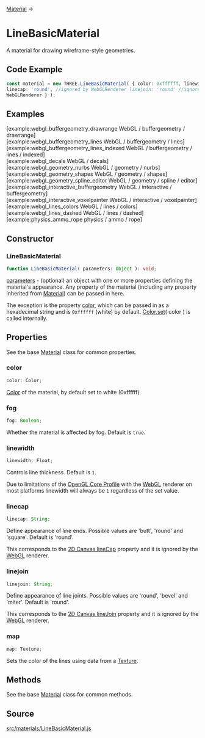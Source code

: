 [Material](en\materials\Material.html) →

# LineBasicMaterial

A material for drawing wireframe-style geometries.

## Code Example

  
```ts  
const material = new THREE.LineBasicMaterial( { color: 0xffffff, linewidth: 1,
linecap: 'round', //ignored by WebGLRenderer linejoin: 'round' //ignored by
WebGLRenderer } );  
```  

## Examples

[example:webgl_buffergeometry_drawrange WebGL / buffergeometry / drawrange]  
[example:webgl_buffergeometry_lines WebGL / buffergeometry / lines]  
[example:webgl_buffergeometry_lines_indexed WebGL / buffergeometry / lines /
indexed]  
[example:webgl_decals WebGL / decals]  
[example:webgl_geometry_nurbs WebGL / geometry / nurbs]  
[example:webgl_geometry_shapes WebGL / geometry / shapes]  
[example:webgl_geometry_spline_editor WebGL / geometry / spline / editor]  
[example:webgl_interactive_buffergeometry WebGL / interactive /
buffergeometry]  
[example:webgl_interactive_voxelpainter WebGL / interactive / voxelpainter]  
[example:webgl_lines_colors WebGL / lines / colors]  
[example:webgl_lines_dashed WebGL / lines / dashed]  
[example:physics_ammo_rope physics / ammo / rope]

## Constructor

### LineBasicMaterial

  
  
```ts  
function LineBasicMaterial( parameters: Object ): void;  
```  

[parameters](#) - (optional) an object with one or more properties defining
the material's appearance. Any property of the material (including any
property inherited from [Material](en\materials\Material.html)) can be passed
in here.  
  
The exception is the property [color](#), which can be passed in as a
hexadecimal string and is `0xffffff` (white) by default. [Color.set](#)( color
) is called internally.

## Properties

See the base [Material](en\materials\Material.html) class for common
properties.

### color

  
  
```ts  
color: Color;  
```  

[Color](en\math\Color.html) of the material, by default set to white
(0xffffff).

### fog

  
  
```ts  
fog: Boolean;  
```  

Whether the material is affected by fog. Default is `true`.

### linewidth

  
  
```ts  
linewidth: Float;  
```  

Controls line thickness. Default is `1`.  
  
Due to limitations of the <a
href="https://www.khronos.org/registry/OpenGL/specs/gl/glspec46.core.pdf">OpenGL
Core Profile</a> with the [WebGL](en\renderers\WebGLRenderer.html) renderer on
most platforms linewidth will always be `1` regardless of the set value.

### linecap

  
  
```ts  
linecap: String;  
```  

Define appearance of line ends. Possible values are 'butt', 'round' and
'square'. Default is 'round'.  
  
This corresponds to the <a
href="https://developer.mozilla.org/en/docs/Web/API/CanvasRenderingContext2D/lineCap">2D
Canvas lineCap</a> property and it is ignored by the
[WebGL](en\renderers\WebGLRenderer.html) renderer.

### linejoin

  
  
```ts  
linejoin: String;  
```  

Define appearance of line joints. Possible values are 'round', 'bevel' and
'miter'. Default is 'round'.  
  
This corresponds to the <a
href="https://developer.mozilla.org/en/docs/Web/API/CanvasRenderingContext2D/lineJoin">2D
Canvas lineJoin</a> property and it is ignored by the
[WebGL](en\renderers\WebGLRenderer.html) renderer.

### map

  
  
```ts  
map: Texture;  
```  

Sets the color of the lines using data from a
[Texture](en\textures\Texture.html).

## Methods

See the base [Material](en\materials\Material.html) class for common methods.

## Source

<a
href="https://github.com/mrdoob/three.js/blob/master/src/materials/LineBasicMaterial.js">src/materials/LineBasicMaterial.js</a>

